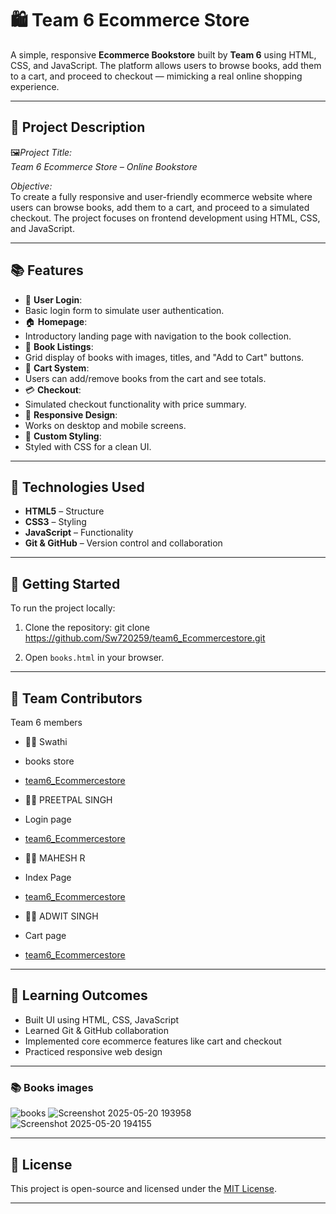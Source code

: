 
# 🛍️ Team 6 Ecommerce Store
A simple, responsive **Ecommerce Bookstore** built by **Team 6** using HTML, CSS, and JavaScript. The platform allows users to browse books, add them to a cart, and proceed to checkout — mimicking a real online shopping experience.

---
## 📘 Project Description

🖼️*Project Title:*  
*Team 6 Ecommerce Store – Online Bookstore*

*Objective:*  
To create a fully responsive and user-friendly ecommerce website where users can browse books, add them to a cart, and proceed to a simulated checkout. The project focuses on frontend development using HTML, CSS, and JavaScript.

---
## 📚 Features

- 🔐 **User Login**:
- Basic login form to simulate user authentication.
- 🏠 **Homepage**:
-  Introductory landing page with navigation to the book collection.
- 📖 **Book Listings**:
- Grid display of books with images, titles, and "Add to Cart" buttons.
- 🛒 **Cart System**:
-  Users can add/remove books from the cart and see totals.
- 💳 **Checkout**:
- Simulated checkout functionality with price summary.
- 📱 **Responsive Design**:
- Works on desktop and mobile screens.
- 🎨 **Custom Styling**:
- Styled with CSS for a clean UI.

---
## 🧰 Technologies Used

- **HTML5** – Structure
- **CSS3** – Styling
- **JavaScript** – Functionality
- **Git & GitHub** – Version control and collaboration

---
## 🚀 Getting Started
To run the project locally:

1. Clone the repository:
git clone https://github.com/Sw720259/team6_Ecommercestore.git

2. Open `books.html` in your browser.
----
## 👥 Team Contributors
 Team 6 members
- 👩‍💻 Swathi  
- books store 
- [team6_Ecommercestore](https://github.com/Sw720259/team6_Ecommercestore)

- 👨‍💻  PREETPAL SINGH
- Login page 
- [team6_Ecommercestore](https://github.com/preetpalbugs/team6_EcommerceStore)

- 👨‍💻   MAHESH R 
- Index Page
- [team6_Ecommercestore](https://github.com/MAHESH0/team6_EcommerceStore)

- 👩‍💻  ADWIT SINGH
- Cart page
- [team6_Ecommercestore](https://github.com/adwit12/team6_Ecommercestore)
----
## 🧠 Learning Outcomes
- Built UI using HTML, CSS, JavaScript
- Learned Git & GitHub collaboration
- Implemented core ecommerce features like cart and checkout
- Practiced responsive web design

---
### 📚 Books images
![books](https://github.com/user-attachments/assets/c7de7804-26d3-4143-96ef-c66a3e24c1c1)
![Screenshot 2025-05-20 193958](https://github.com/user-attachments/assets/cc71c819-d534-405c-bdd0-fa56bad35285)
![Screenshot 2025-05-20 194155](https://github.com/user-attachments/assets/2c46a7bc-a590-4e70-9bb4-abcc0336346b)

----
## 📄 License
This project is open-source and licensed under the [MIT License](https://opensource.org/licenses/MIT).

---


